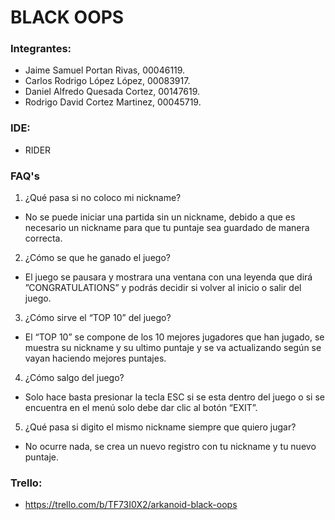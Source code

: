 # BLACK OOPS

### Integrantes: 
* Jaime Samuel Portan Rivas, 00046119.
* Carlos Rodrigo López López, 00083917.
* Daniel Alfredo Quesada Cortez, 00147619.
* Rodrigo David Cortez Martinez, 00045719.

### IDE: 

* RIDER

### FAQ's

1. ¿Qué pasa si no coloco mi nickname?
- No se puede iniciar una partida sin un nickname, debido a que es necesario un nickname para que tu puntaje sea guardado de manera correcta.

2. ¿Cómo se que he ganado el juego?
- El juego se pausara y mostrara una ventana con una leyenda que dirá ”CONGRATULATIONS” y podrás decidir si volver al inicio o salir del juego.

3. ¿Cómo sirve el “TOP 10” del juego?
- El “TOP 10” se compone de los 10 mejores jugadores que han jugado, se muestra su nickname y su ultimo puntaje y se va actualizando según se vayan haciendo mejores puntajes.

4. ¿Cómo salgo del juego?
- Solo hace basta presionar la tecla ESC si se esta dentro del juego o si se encuentra en el menú solo debe dar clic al botón “EXIT”.

5. ¿Qué pasa si digito el mismo nickname siempre que quiero jugar?
- No ocurre nada, se crea un nuevo registro con tu nickname y tu nuevo puntaje.

### Trello:

* https://trello.com/b/TF73I0X2/arkanoid-black-oops
